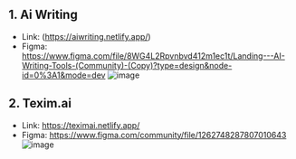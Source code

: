 
## 1. Ai Writing
- Link: (https://aiwriting.netlify.app/)
- Figma: https://www.figma.com/file/8WG4L2Rpvnbvd412m1ec1t/Landing---AI-Writing-Tools-(Community)-(Copy)?type=design&node-id=0%3A1&mode=dev
 ![image](https://github.com/druvkotwani/Figma-to-Code/assets/96691139/166aede9-e099-4c28-96f6-567791fc8f93)


## 2. Texim.ai
- Link: https://teximai.netlify.app/
- Figma: https://www.figma.com/community/file/1262748287807010643
![image](https://github.com/druvkotwani/Figma-to-Code/assets/96691139/6d29ec21-acf7-43d4-a277-ce314d53824e)
